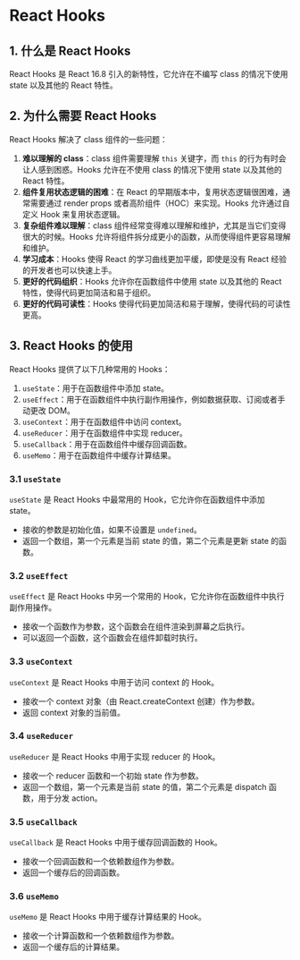 # React Hooks

## 1. 什么是 React Hooks

React Hooks 是 React 16.8 引入的新特性，它允许在不编写 class 的情况下使用 state 以及其他的 React 特性。

## 2. 为什么需要 React Hooks

React Hooks 解决了 class 组件的一些问题：

1. **难以理解的 class**：class 组件需要理解 `this` 关键字，而 `this` 的行为有时会让人感到困惑。Hooks 允许在不使用 class 的情况下使用 state 以及其他的 React 特性。
2. **组件复用状态逻辑的困难**：在 React 的早期版本中，复用状态逻辑很困难，通常需要通过 render props 或者高阶组件（HOC）来实现。Hooks 允许通过自定义 Hook 来复用状态逻辑。
3. **复杂组件难以理解**：class 组件经常变得难以理解和维护，尤其是当它们变得很大的时候。Hooks 允许将组件拆分成更小的函数，从而使得组件更容易理解和维护。
4. **学习成本**：Hooks 使得 React 的学习曲线更加平缓，即使是没有 React 经验的开发者也可以快速上手。
5. **更好的代码组织**：Hooks 允许你在函数组件中使用 state 以及其他的 React 特性，使得代码更加简洁和易于组织。
6. **更好的代码可读性**：Hooks 使得代码更加简洁和易于理解，使得代码的可读性更高。

## 3. React Hooks 的使用

React Hooks 提供了以下几种常用的 Hooks：

1. `useState`：用于在函数组件中添加 state。
2. `useEffect`：用于在函数组件中执行副作用操作，例如数据获取、订阅或者手动更改 DOM。
3. `useContext`：用于在函数组件中访问 context。
4. `useReducer`：用于在函数组件中实现 reducer。
5. `useCallback`：用于在函数组件中缓存回调函数。
6. `useMemo`：用于在函数组件中缓存计算结果。

### 3.1 `useState`

`useState` 是 React Hooks 中最常用的 Hook，它允许你在函数组件中添加 state。

- 接收的参数是初始化值，如果不设置是 `undefined`。
- 返回一个数组，第一个元素是当前 state 的值，第二个元素是更新 state 的函数。

### 3.2 `useEffect`

`useEffect` 是 React Hooks 中另一个常用的 Hook，它允许你在函数组件中执行副作用操作。

- 接收一个函数作为参数，这个函数会在组件渲染到屏幕之后执行。
- 可以返回一个函数，这个函数会在组件卸载时执行。

### 3.3 `useContext`

`useContext` 是 React Hooks 中用于访问 context 的 Hook。

- 接收一个 context 对象（由 React.createContext 创建）作为参数。
- 返回 context 对象的当前值。

### 3.4 `useReducer`

`useReducer` 是 React Hooks 中用于实现 reducer 的 Hook。

- 接收一个 reducer 函数和一个初始 state 作为参数。
- 返回一个数组，第一个元素是当前 state 的值，第二个元素是 dispatch 函数，用于分发 action。

### 3.5 `useCallback`

`useCallback` 是 React Hooks 中用于缓存回调函数的 Hook。

- 接收一个回调函数和一个依赖数组作为参数。
- 返回一个缓存后的回调函数。

### 3.6 `useMemo`

`useMemo` 是 React Hooks 中用于缓存计算结果的 Hook。

- 接收一个计算函数和一个依赖数组作为参数。
- 返回一个缓存后的计算结果。
